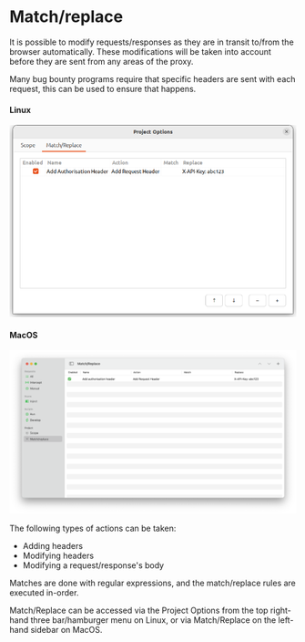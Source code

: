 # Match/replace

It is possible to modify requests/responses as they are in transit to/from the browser automatically. These modifications will be taken into account before they are sent from any areas of the proxy.

Many bug bounty programs require that specific headers are sent with each request, this can be used to ensure that happens.

<!-- tabs:start -->

#### **Linux**

<picture>
  <source media="(prefers-color-scheme: dark)" srcset="../_media/Linux/Dark/MatchReplace.png">
  <img alt="Match/Replace" src="../_media/Linux/Light/MatchReplace.png">
</picture>

#### **MacOS**

<picture>
  <source media="(prefers-color-scheme: dark)" srcset="../_media/Mac/Dark/MatchReplace.png">
  <img alt="Match/Replace" src="../_media/Mac/Light/MatchReplace.png">
</picture>

<!-- tabs:end -->

The following types of actions can be taken:
  * Adding headers
  * Modifying headers
  * Modifying a request/response's body

Matches are done with regular expressions, and the match/replace rules are executed in-order.

Match/Replace can be accessed via the Project Options from the top right-hand three bar/hamburger menu on Linux, or via Match/Replace on the left-hand sidebar on MacOS.